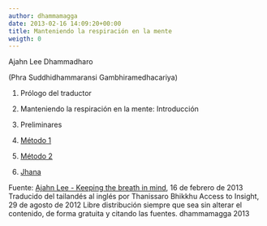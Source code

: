 ```yaml
---
author: dhammamagga
date: 2013-02-16 14:09:20+00:00
title: Manteniendo la respiración en la mente
weigth: 0
---
```



Ajahn Lee Dhammadharo




(Phra Suddhidhammaransi Gambhiramedhacariya)






	
  1. Prólogo del traductor

	
  2. Manteniendo la respiración en la mente: Introducción

	
  3. Preliminares

	
  4. [Método 1](./metodo-1)

	
  5. [Método 2](./metodo-2)

	
  6. [Jhana](./jhana)




Fuente: [Ajahn Lee - Keeping the breath in mind](http://www.accesstoinsight.org/lib/thai/lee/inmind.html), 16 de febrero de 2013
Traducido del tailandés al inglés por Thanissaro Bhikkhu
Access to Insight, 29 de agosto de 2012
Libre distribución siempre que sea sin alterar el contenido, de forma gratuita y citando las fuentes.
dhammamagga 2013
